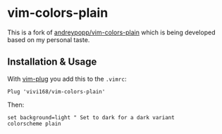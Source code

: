 # vim-colors-plain

This is a fork of [andreypopp/vim-colors-plain](https://github.com/andreypopp/vim-colors-plain) which is being developed based on my
personal taste.

## Installation & Usage

With [vim-plug](https://github.com/junegunn/vim-plug) you add this to the `.vimrc`:

```
Plug 'vivi168/vim-colors-plain'
```

Then:

```
set background=light " Set to dark for a dark variant
colorscheme plain
```
